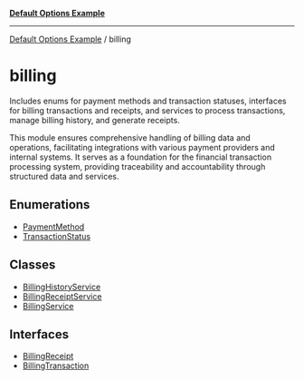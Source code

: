 [**Default Options Example**](../README.md)

***

[Default Options Example](../modules.md) / billing

# billing

Includes enums for payment methods and transaction statuses, interfaces for billing transactions and receipts,
and services to process transactions, manage billing history, and generate receipts.

This module ensures comprehensive handling of billing data and operations, facilitating integrations with various payment providers and internal systems. It serves as a foundation for the financial transaction processing system, providing traceability and accountability through structured data and services.

## Enumerations

- [PaymentMethod](enumerations/PaymentMethod.md)
- [TransactionStatus](enumerations/TransactionStatus.md)

## Classes

- [BillingHistoryService](classes/BillingHistoryService.md)
- [BillingReceiptService](classes/BillingReceiptService.md)
- [BillingService](classes/BillingService.md)

## Interfaces

- [BillingReceipt](interfaces/BillingReceipt.md)
- [BillingTransaction](interfaces/BillingTransaction.md)
